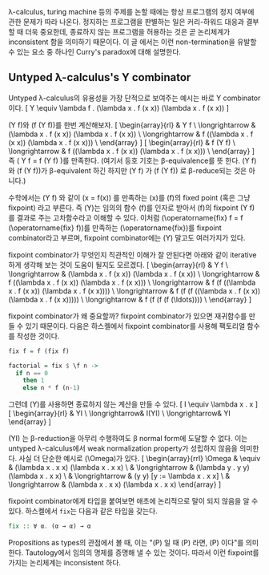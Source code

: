 <!--
Date : 2021.8.1
-->

λ-calculus, turing machine 등의 주제를 논할 때에는 항상 프로그램의 정지 여부에 관한 문제가 따라 나온다.
정지하는 프로그램을 판별하는 일은 커리-하워드 대응과 결부할 때 더욱 중요한데,
종료하지 않는 프로그램을 허용하는 것은 곧 논리체계가 inconsistent 함을 의미하기 때문이다.
이 글 에서는 이런 non-termination을 유발할 수 있는 요소 중 하나인 Curry's paradox에 대해 설명한다.

## Untyped λ-calculus's Y combinator
Untyped λ-calculus의 유용성을 가장 단적으로 보여주는 예시는 바로 Y combinator이다.
\[
  Y \equiv \lambda f . (\lambda x . f (x x)) (\lambda x . f (x x))
\]

\(Y f\)와 \(f (Y f)\)를 한번 계산해보자.
\[
  \begin{array}{rl}
                    & Y f                                             \\
    \longrightarrow & (\lambda x . f (x x)) (\lambda x . f (x x))     \\
    \longrightarrow & f ((\lambda x . f (x x)) (\lambda x . f (x x))) \\
  \end{array}
\]
\[
  \begin{array}{rl}
                    & f (Y f)                                         \\
    \longrightarrow & f ((\lambda x . f (x x)) (\lambda x . f (x x))) \\
  \end{array}
\]
즉 \( Y f = f (Y f) \)를 만족한다.
(여기서 등호 기호는 β-equivalence를 뜻 한다. \(Y f\)와 \(f (Y f)\)가 β-equivalent 하긴 하지만 \(Y f\) 가 \(f (Y f)\) 로 β-reduce되는 것은 아니다.)

수학에서는 \(Y f\) 와 같이 \(x = f(x)\) 를 만족하는 \(x\)를 \(f\)의 fixed point (혹은 그냥 fixpoint) 라고 부른다.
즉 \(Y\)는 임의의 함수 \(f\)를 인자로 받아서 \(f\)의 fixpoint \(Y f\)를 결과로 주는 고차함수라고 이해할 수 있다.
이처럼 \(\operatorname{fix} f = f (\operatorname{fix} f)\)를 만족하는 \(\operatorname{fix}\)를 fixpoint combinator라고 부르며,
fixpoint combinator에는 \(Y\) 말고도 여러가지가 있다.

fixpoint combinator가 무엇인지 직관적인 이해가 잘 안된다면 아래와 같이 iterative하게 생각해 보는 것이 도움이 될지도 모르겠다.
\[
  \begin{array}{rl}
                    & Y f                                             \\
    \longrightarrow & (\lambda x . f (x x)) (\lambda x . f (x x))     \\
    \longrightarrow & f ((\lambda x . f (x x)) (\lambda x . f (x x))) \\
    \longrightarrow & f (f ((\lambda x . f (x x)) (\lambda x . f (x x)))) \\
    \longrightarrow & f (f (f ((\lambda x . f (x x)) (\lambda x . f (x x))))) \\
    \longrightarrow & f (f (f (f (\ldots)))) \\
  \end{array}
\]

fixpoint combinator가 왜 중요할까? fixpoint combinator가 있으면 재귀함수를 만들 수 있기 때문이다.
다음은 하스켈에서 fixpoint combinator를 사용해 팩토리얼 함수를 작성한 것이다.
```haskell
fix f = f (fix f)

factorial = fix $ \f n ->
  if n == 0
    then 1
    else n * f (n-1)
```

그런데 \(Y\)를 사용하면 종료하지 않는 계산을 만들 수 있다.
\[
  I \equiv \lambda x . x
\]
\[
  \begin{array}{rl}
                   & YI    \\
    \longrightarrow& I(YI) \\
    \longrightarrow& YI
  \end{array}
\]

\(YI\) 는 β-reduction을 아무리 수행하여도 β normal form에 도달할 수 없다.
이는 untyped λ-calculus에서 weak normalization property가 성립하지 않음을 의미한다.
사실 더 단순한 예시로 \(\Omega\)가 있다.
\[
  \begin{array}{rrl}
    \Omega &          \equiv & (\lambda x . x x) (\lambda x . x x) \\
           & \longrightarrow & (\lambda y . y y) (\lambda x . x x) \\
           & \longrightarrow & (y y) [y := \lambda x . x x]        \\
           & \longrightarrow & (\lambda x . x x) (\lambda x . x x)
  \end{array}
\]

fixpoint combinator에게 타입을 붙여보면 애초에 논리적으로 말이 되지 않음을 알 수 있다.
하스켈에서 `fix`는 다음과 같은 타입을 갖는다.
```haskell
fix :: ∀ α. (α → α) → α
```
Propositions as types의 관점에서 볼 때, 이는 "\(P\) 일 때 \(P\) 라면, \(P\) 이다"를 의미한다.
Tautology에서 임의의 명제를 증명해 낼 수 있는 것이다.
따라서 이런 fixpoint를 가지는 논리체계는 inconsistent 하다.
